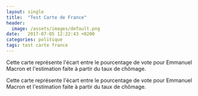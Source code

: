 ```yaml
---
layout: single
title:  "Test Carte de France"
header:
  image: /assets/images/default.png
date:   2017-07-05 12:22:43 +0200
categories: politique
tags: test carte france
---
```


<link rel="stylesheet" href="{{site.baseurl}}/assets/css/colorbrewer.css">
<link rel="stylesheet" href="{{site.baseurl}}/assets/css/tooltip.css">

Cette carte représente l'écart entre le pourcentage de vote pour Emmanuel Macron et l'estimation faite à partir du taux de chômage.

<div id="example"></div>

Cette carte représente l'écart entre le pourcentage de vote pour Emmanuel Macron et l'estimation faite à partir du taux de chômage.

<script src="https://d3js.org/d3.v4.min.js"></script>
<script>
 var baseurl = '{{site.baseurl}}';
</script>
<script src="{{site.baseurl}}/assets/js/jquery-1.12.4.min.js">
</script>
<script src="{{site.baseurl}}/assets/js/carte-france.js">
</script>
